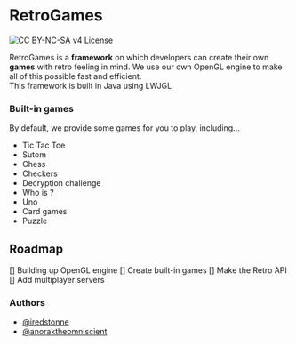 # RetroGames
[![CC BY-NC-SA v4 License](https://img.shields.io/badge/License-CC%20BY%20NC%20SA%20v4-yellow.svg)](https://creativecommons.org/licenses/by-nc-sa/4.0/)

RetroGames is a **framework** on which developers can create their own **games** with retro feeling in mind.
We use our own OpenGL engine to make all of this possible fast and efficient.                                                         
This framework is built in Java using LWJGL

### Built-in games

By default, we provide some games for you to play, including...

- Tic Tac Toe
- Sutom
- Chess
- Checkers
- Decryption challenge
- Who is ?
- Uno
- Card games
- Puzzle

## Roadmap

[] Building up OpenGL engine
[] Create built-in games
[] Make the Retro API
[] Add multiplayer servers

### Authors

- [@iredstonne](https://www.github.com/iredstonne)
- [@anoraktheomniscient](https://github.com/anoraktheomniscient)
